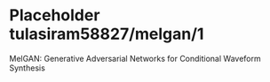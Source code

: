 # Placeholder tulasiram58827/melgan/1
MelGAN: Generative Adversarial Networks for Conditional Waveform Synthesis

<!-- dataset: LJSpeech -->
<!-- module-type: audio-speech-synthesis -->
<!-- network-architecture: Other -->
<!-- fine-tunable: false -->
<!-- license: Apache-2.0 -->

